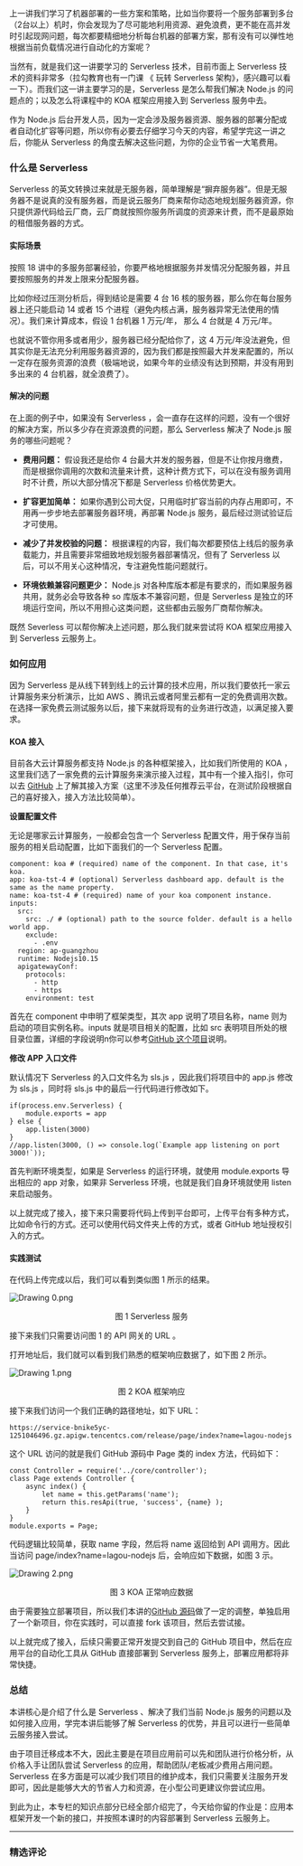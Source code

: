 <p data-nodeid="101986">上一讲我们学习了机器部署的一些方案和策略，比如当你要将一个服务部署到多台（2台以上）机时，你会发现为了尽可能地利用资源、避免浪费，更不能在高并发时引起现网问题，每次都要精细地分析每台机器的部署方案，那有没有可以弹性地根据当前负载情况进行自动化的方案呢？</p>



<p data-nodeid="101557">当然有，就是我们这一讲要学习的 Serverless 技术，目前市面上 Serverless 技术的资料非常多（拉勾教育也有一门课 《 玩转 Serverless 架构》，感兴趣可以看一下）。而我们这一讲主要学习的是，Serverless 是怎么帮我们解决 Node.js 的问题点的；以及怎么将课程中的 KOA 框架应用接入到 Serverless 服务中去。</p>
<p data-nodeid="101558">作为 Node.js 后台开发人员，因为一定会涉及服务器资源、服务器的部署分配或者自动化扩容等问题，所以你有必要去仔细学习今天的内容，希望学完这一讲之后，你能从 Serverless 的角度去解决这些问题，为你的企业节省一大笔费用。</p>
<h3 data-nodeid="101559">什么是 Serverless</h3>
<p data-nodeid="101560">Serverless 的英文转换过来就是无服务器，简单理解是“摒弃服务器”。但是无服务器不是说真的没有服务器，而是说云服务厂商来帮你动态地规划服务器资源，你只提供源代码给云厂商，云厂商就按照你服务所调度的资源来计费，而不是最原始的租借服务器的方式。</p>
<h4 data-nodeid="101561">实际场景</h4>
<p data-nodeid="101562">按照 18 讲中的多服务部署经验，你要严格地根据服务并发情况分配服务器，并且要按照服务的并发上限来分配服务器。</p>
<p data-nodeid="101563">比如你经过压测分析后，得到结论是需要 4 台 16 核的服务器，那么你在每台服务器上还只能启动 14 或者 15 个进程（避免内核占满，服务器异常无法使用的情况）。我们来计算成本，假设 1 台机器 1 万元/年， 那么 4 台就是 4 万元/年。</p>
<p data-nodeid="101564">也就说不管你用多或者用少，服务器已经分配给你了，这 4 万元/年没法避免，但其实你是无法充分利用服务器资源的，因为我们都是按照最大并发来配置的，所以一定存在服务资源的浪费（极端地说，如果今年的业绩没有达到预期，并没有用到多出来的 4 台机器，就全浪费了）。</p>
<h4 data-nodeid="101565">解决的问题</h4>
<p data-nodeid="101566">在上面的例子中，如果没有 Serverless ，会一直存在这样的问题，没有一个很好的解决方案，所以多少存在资源浪费的问题，那么 Serverless 解决了 Node.js 服务的哪些问题呢？</p>
<ul data-nodeid="103201">
<li data-nodeid="103202">
<p data-nodeid="103203"><strong data-nodeid="103214">费用问题：</strong> 假设我还是给你 4 台最大并发的服务器，但是不让你按月缴费，而是根据你调用的次数和流量来计费，这种计费方式下，可以在没有服务调用时不计费，所以大部分情况下都是 Serverless 价格优势更大。</p>
</li>
<li data-nodeid="103204">
<p data-nodeid="103205"><strong data-nodeid="103219">扩容更加简单：</strong> 如果你遇到公司大促，只用临时扩容当前的内存占用即可，不用再一步步地去部署服务器环境，再部署 Node.js 服务，最后经过测试验证后才可使用。</p>
</li>
<li data-nodeid="103206">
<p data-nodeid="103207"><strong data-nodeid="103224">减少了并发校验的问题：</strong> 根据课程的内容，我们每次都要预估上线后的服务承载能力，并且需要非常细致地规划服务器部署情况，但有了 Serverless 以后，可以不用关心这种情况，专注避免性能问题就行。</p>
</li>
<li data-nodeid="103208">
<p data-nodeid="103209" class=""><strong data-nodeid="103229">环境依赖兼容问题更少：</strong> Node.js 对各种库版本都是有要求的，而如果服务器共用，就务必会导致各种 so 库版本不兼容问题，但是 Serverless 是独立的环境运行空间，所以不用担心这类问题，这些都由云服务厂商帮你解决。</p>
</li>
</ul>




<p data-nodeid="101576">既然 Severless 可以帮你解决上述问题，那么我们就来尝试将 KOA 框架应用接入到 Serverless 云服务上。</p>
<h3 data-nodeid="101577">如何应用</h3>
<p data-nodeid="101578">因为 Serverless 是从线下转到线上的云计算的技术应用，所以我们要依托一家云计算服务来分析演示，比如 AWS 、腾讯云或者阿里云都有一定的免费调用次数。在选择一家免费云测试服务以后，接下来就将现有的业务进行改造，以满足接入要求。</p>
<h4 data-nodeid="103518">KOA 接入</h4>


<p data-nodeid="104098" class="">目前各大云计算服务都支持 Node.js 的各种框架接入，比如我们所使用的 KOA ，这里我们选了一家免费的云计算服务来演示接入过程，其中有一个接入指引，你可以去 <a href="https://github.com/serverless-components/tencent-koa/tree/master?fileGuid=xxQTRXtVcqtHK6j8" data-nodeid="104102">GitHub</a> 上了解其接入方案（这里不涉及任何推荐云平台，在测试阶段根据自己的喜好接入，接入方法比较简单）。</p>


<p data-nodeid="101582"><strong data-nodeid="101652">设置配置文件</strong></p>
<p data-nodeid="101583">无论是哪家云计算服务，一般都会包含一个 Serverless 配置文件，用于保存当前服务的相关启动配置，比如下面我们的一个 Serverless 配置。</p>
<pre class="lang-yaml" data-nodeid="101584"><code data-language="yaml"><span class="hljs-attr">component:</span> <span class="hljs-string">koa</span> <span class="hljs-comment"># (required) name of the component. In that case, it's koa.</span>
<span class="hljs-attr">app:</span> <span class="hljs-string">koa-tst-4</span> <span class="hljs-comment"># (optional) Serverless dashboard app. default is the same as the name property.</span>
<span class="hljs-attr">name:</span> <span class="hljs-string">koa-tst-4</span> <span class="hljs-comment"># (required) name of your koa component instance.</span>
<span class="hljs-attr">inputs:</span>
  <span class="hljs-attr">src:</span>
    <span class="hljs-attr">src:</span> <span class="hljs-string">./</span> <span class="hljs-comment"># (optional) path to the source folder. default is a hello world app.</span>
    <span class="hljs-attr">exclude:</span>
      <span class="hljs-bullet">-</span> <span class="hljs-string">.env</span>
  <span class="hljs-attr">region:</span> <span class="hljs-string">ap-guangzhou</span>
  <span class="hljs-attr">runtime:</span> <span class="hljs-string">Nodejs10.15</span>
  <span class="hljs-attr">apigatewayConf:</span>
    <span class="hljs-attr">protocols:</span>
      <span class="hljs-bullet">-</span> <span class="hljs-string">http</span>
      <span class="hljs-bullet">-</span> <span class="hljs-string">https</span>
    <span class="hljs-attr">environment:</span> <span class="hljs-string">test</span>
</code></pre>
<p data-nodeid="104390">首先在 component 中申明了框架类型，其次 app 说明了项目名称，name 则为启动的项目实例名称。inputs 就是项目相关的配置，比如 src 表明项目所处的根目录位置，详细的字段说明n你可以参考<a href="https://github.com/serverless-components/tencent-koa/blob/master/docs/configure.md?fileGuid=xxQTRXtVcqtHK6j8" data-nodeid="104395">GitHub 这个项目</a>说明。</p>
<p data-nodeid="104391"><strong data-nodeid="104400">修改 APP 入口文件</strong></p>

<p data-nodeid="101586">默认情况下 Serverless 的入口文件名为 sls.js ，因此我们将项目中的 app.js 修改为 sls.js ，同时将 sls.js 中的最后一行代码进行修改如下。</p>
<pre class="lang-javascript" data-nodeid="101587"><code data-language="javascript"><span class="hljs-keyword">if</span>(process.env.Serverless) {
    <span class="hljs-built_in">module</span>.exports = app 
} <span class="hljs-keyword">else</span> {
    app.listen(<span class="hljs-number">3000</span>) 
}
<span class="hljs-comment">//app.listen(3000, () =&gt; console.log(`Example app listening on port 3000!`));</span>
</code></pre>
<p data-nodeid="104687">首先判断环境类型，如果是 Serverless 的运行环境，就使用 module.exports 导出相应的 app 对象，如果非 Serverless 环境，也就是我们自身环境就使用 listen 来启动服务。</p>
<p data-nodeid="104688">以上就完成了接入，接下来只需要将代码上传到平台即可，上传平台有多种方式，比如命令行的方式。还可以使用代码文件夹上传的方式，或者 GitHub 地址授权引入的方式。</p>

<h4 data-nodeid="104977">实践测试</h4>


<p data-nodeid="101591">在代码上传完成以后，我们可以看到类似图 1 所示的结果。</p>
<p data-nodeid="105546" class=""><img src="https://s0.lgstatic.com/i/image6/M01/3B/F6/Cgp9HWCHw--AIb5jAAEa4Dzd7Bs282.png" alt="Drawing 0.png" data-nodeid="105550"></p>
<div data-nodeid="105547"><p style="text-align:center">图 1 Serverless 服务</p></div>



<p data-nodeid="101594">接下来我们只需要访问图 1 的 API 网关的 URL 。</p>
<p data-nodeid="101595">打开地址后，我们就可以看到我们熟悉的框架响应数据了，如下图 2 所示。</p>
<p data-nodeid="106114" class=""><img src="https://s0.lgstatic.com/i/image6/M01/3B/F6/Cgp9HWCHw_aAEDyzAAAmkVZjuso799.png" alt="Drawing 1.png" data-nodeid="106118"></p>
<div data-nodeid="106115"><p style="text-align:center">图 2 KOA 框架响应</p></div>



<p data-nodeid="101598">接下来我们访问一个我们正确的路径地址，如下 URL：</p>
<pre class="lang-java" data-nodeid="101599"><code data-language="java">https:<span class="hljs-comment">//service-bnike5yc-1251046496.gz.apigw.tencentcs.com/release/page/index?name=lagou-nodejs</span>
</code></pre>
<p data-nodeid="101600">这个 URL 访问的就是我们 GitHub 源码中 Page 类的 index 方法，代码如下：</p>
<pre class="lang-javascript" data-nodeid="101601"><code data-language="javascript"><span class="hljs-keyword">const</span> Controller = <span class="hljs-built_in">require</span>(<span class="hljs-string">'../core/controller'</span>);
<span class="hljs-class"><span class="hljs-keyword">class</span> <span class="hljs-title">Page</span> <span class="hljs-keyword">extends</span> <span class="hljs-title">Controller</span> </span>{
    <span class="hljs-keyword">async</span> index() {
        <span class="hljs-keyword">let</span> name = <span class="hljs-keyword">this</span>.getParams(<span class="hljs-string">'name'</span>);
        <span class="hljs-keyword">return</span> <span class="hljs-keyword">this</span>.resApi(<span class="hljs-literal">true</span>, <span class="hljs-string">'success'</span>, {name} );
    }
}
<span class="hljs-built_in">module</span>.exports = Page; 
</code></pre>
<p data-nodeid="106951">代码逻辑比较简单，获取 name 字段，然后将 name 返回给到 API 调用方。因此当访问 page/index?name=lagou-nodejs 后，会响应如下数据，如图 3 示。</p>
<p data-nodeid="106952" class=""><img src="https://s0.lgstatic.com/i/image6/M00/3B/F6/Cgp9HWCHw_6AX42UAAAzwZkU7Fc325.png" alt="Drawing 2.png" data-nodeid="106957"></p>
<div data-nodeid="106953"><p style="text-align:center">图 3 KOA 正常响应数据</p></div>





<p data-nodeid="101604">由于需要独立部署项目，所以我们本讲的<a href="https://github.com/love-flutter/serverless?fileGuid=xxQTRXtVcqtHK6j8" data-nodeid="101691">GitHub 源码</a>做了一定的调整，单独启用了一个新项目，你在实践时，可以直接 fork 该项目，然后去尝试接。</p>
<p data-nodeid="101605">以上就完成了接入，后续只需要正常开发提交到自己的 GitHub 项目中，然后在应用平台的自动化工具从 GitHub 直接部署到 Serverless 服务上，部署应用都将非常快捷。</p>
<h3 data-nodeid="107236">总结</h3>


<p data-nodeid="101608">本讲核心是介绍了什么是 Serverless 、解决了我们当前 Node.js 服务的问题以及如何接入应用，学完本讲后能够了解 Serverless 的优势，并且可以进行一些简单云服务接入尝试。</p>
<p data-nodeid="101609">由于项目迁移成本不大，因此主要是在项目应用前可以先和团队进行价格分析，从价格入手让团队尝试 Serverless 的应用，帮助团队/老板减少费用占用问题。Serverless 在多方面是可以减少我们项目的维护成本，我们只需要关注服务开发即可，因此是能够大大的节省人力和资源，在小型公司更建议你尝试应用。</p>
<p data-nodeid="101610">到此为止，本专栏的知识点部分已经全部介绍完了，今天给你留的作业是：应用本框架开发一个新的接口，并按照本课时的内容部署到 Serverless 云服务上。</p>

---

### 精选评论


